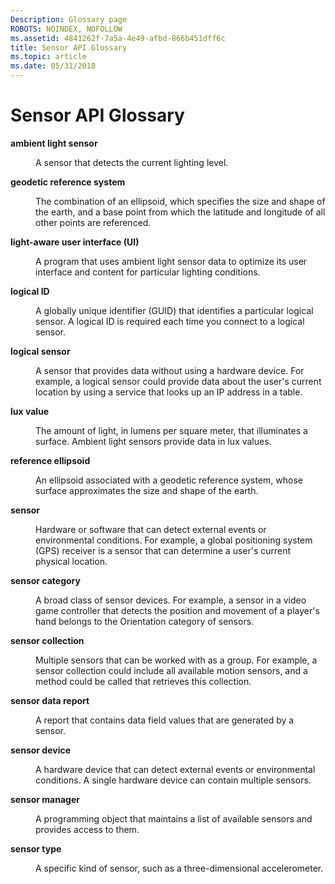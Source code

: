 ```yaml
---
Description: Glossary page
ROBOTS: NOINDEX, NOFOLLOW
ms.assetid: 4841262f-7a5a-4e49-afbd-866b451dff6c
title: Sensor API Glossary
ms.topic: article
ms.date: 05/31/2018
---
```


# Sensor API Glossary

<dl> <dt>

<span id="winsensors.sensors_glossary_ambient_light_sensor"></span><span id="WINSENSORS.SENSORS_GLOSSARY_AMBIENT_LIGHT_SENSOR"></span>**ambient light sensor**
</dt> <dd>

A sensor that detects the current lighting level.

</dd> <dt>

<span id="winsensors.sensors_glossary_geodetic_reference_system"></span><span id="WINSENSORS.SENSORS_GLOSSARY_GEODETIC_REFERENCE_SYSTEM"></span>**geodetic reference system**
</dt> <dd>

The combination of an ellipsoid, which specifies the size and shape of the earth, and a base point from which the latitude and longitude of all other points are referenced.

</dd> <dt>

<span id="winsensors.sensors_glossary_light-aware_user_interface__ui_"></span><span id="WINSENSORS.SENSORS_GLOSSARY_LIGHT-AWARE_USER_INTERFACE__UI_"></span>**light-aware user interface (UI)**
</dt> <dd>

A program that uses ambient light sensor data to optimize its user interface and content for particular lighting conditions.

</dd> <dt>

<span id="winsensors.sensors_glossary_logical_id"></span><span id="WINSENSORS.SENSORS_GLOSSARY_LOGICAL_ID"></span>**logical ID**
</dt> <dd>

A globally unique identifier (GUID) that identifies a particular logical sensor. A logical ID is required each time you connect to a logical sensor.

</dd> <dt>

<span id="winsensors.sensors_glossary_logical_sensor"></span><span id="WINSENSORS.SENSORS_GLOSSARY_LOGICAL_SENSOR"></span>**logical sensor**
</dt> <dd>

A sensor that provides data without using a hardware device. For example, a logical sensor could provide data about the user's current location by using a service that looks up an IP address in a table.

</dd> <dt>

<span id="winsensors.sensors_glossary_lux_value"></span><span id="WINSENSORS.SENSORS_GLOSSARY_LUX_VALUE"></span>**lux value**
</dt> <dd>

The amount of light, in lumens per square meter, that illuminates a surface. Ambient light sensors provide data in lux values.

</dd> <dt>

<span id="winsensors.sensors_glossary_reference_ellipsoid"></span><span id="WINSENSORS.SENSORS_GLOSSARY_REFERENCE_ELLIPSOID"></span>**reference ellipsoid**
</dt> <dd>

An ellipsoid associated with a geodetic reference system, whose surface approximates the size and shape of the earth.

</dd> <dt>

<span id="winsensors.sensors_glossary_sensor"></span><span id="WINSENSORS.SENSORS_GLOSSARY_SENSOR"></span>**sensor**
</dt> <dd>

Hardware or software that can detect external events or environmental conditions. For example, a global positioning system (GPS) receiver is a sensor that can determine a user's current physical location.

</dd> <dt>

<span id="winsensors.sensors_glossary_sensor_category"></span><span id="WINSENSORS.SENSORS_GLOSSARY_SENSOR_CATEGORY"></span>**sensor category**
</dt> <dd>

A broad class of sensor devices. For example, a sensor in a video game controller that detects the position and movement of a player's hand belongs to the Orientation category of sensors.

</dd> <dt>

<span id="winsensors.sensors_glossary_sensor_collection"></span><span id="WINSENSORS.SENSORS_GLOSSARY_SENSOR_COLLECTION"></span>**sensor collection**
</dt> <dd>

Multiple sensors that can be worked with as a group. For example, a sensor collection could include all available motion sensors, and a method could be called that retrieves this collection.

</dd> <dt>

<span id="winsensors.sensors_glossary_sensor_data_report"></span><span id="WINSENSORS.SENSORS_GLOSSARY_SENSOR_DATA_REPORT"></span>**sensor data report**
</dt> <dd>

A report that contains data field values that are generated by a sensor.

</dd> <dt>

<span id="winsensors.sensors_glossary_sensor_device"></span><span id="WINSENSORS.SENSORS_GLOSSARY_SENSOR_DEVICE"></span>**sensor device**
</dt> <dd>

A hardware device that can detect external events or environmental conditions. A single hardware device can contain multiple sensors.

</dd> <dt>

<span id="winsensors.sensors_glossary_sensor_manager"></span><span id="WINSENSORS.SENSORS_GLOSSARY_SENSOR_MANAGER"></span>**sensor manager**
</dt> <dd>

A programming object that maintains a list of available sensors and provides access to them.

</dd> <dt>

<span id="winsensors.sensors_glossary_sensor_type"></span><span id="WINSENSORS.SENSORS_GLOSSARY_SENSOR_TYPE"></span>**sensor type**
</dt> <dd>

A specific kind of sensor, such as a three-dimensional accelerometer.

</dd> </dl>

 

 



